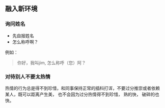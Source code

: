 ## 融入新环境

### 询问姓名

* 先自报姓名
* 怎么称呼啊？

例如：
> 你好，我叫jim, 怎么称呼（您）阿？


### 对待别人不要太热情

热情的行为总是得不到珍惜，和同事保持正常的插科打诨，不要过分推崇或者依赖某人，既可以距离产生美， 也不会因为过分热情得不到珍惜， 熟的快， 破碎的也快。